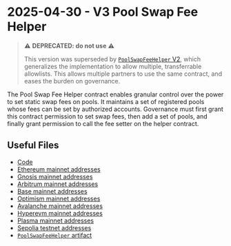 # 2025-04-30 - V3 Pool Swap Fee Helper

> ⚠️ **DEPRECATED: do not use** ⚠️
>
> This version was superseded by [`PoolSwapFeeHelper` V2](../../tasks/20250919-v3-pool-swap-fee-helper-v2/), which generalizes the implementation to allow multiple, transferrable allowlists. This allows multiple partners to use the same contract, and eases the burden on governance.

The Pool Swap Fee Helper contract enables granular control over the power to set static swap fees on pools. It maintains a set of registered pools whose fees can be set by authorized accounts. Governance must first grant this contract permission to set swap fees, then add a set of pools, and finally grant permission to call the fee setter on the helper contract.

## Useful Files

- [Code](https://github.com/balancer/balancer-v3-monorepo/commit/ab48d59c4a922327a127a2959470a8161409559d)
- [Ethereum mainnet addresses](./output/mainnet.json)
- [Gnosis mainnet addresses](./output/gnosis.json)
- [Arbitrum mainnet addresses](./output/arbitrum.json)
- [Base mainnet addresses](./output/base.json)
- [Optimism mainnet addresses](./output/optimism.json)
- [Avalanche mainnet addresses](./output/avalanche.json)
- [Hyperevm mainnet addresses](./output/hyperevm.json)
- [Plasma mainnet addresses](./output/plasma.json)
- [Sepolia testnet addresses](./output/sepolia.json)
- [`PoolSwapFeeHelper` artifact](./artifact/PoolSwapFeeHelper.json)
